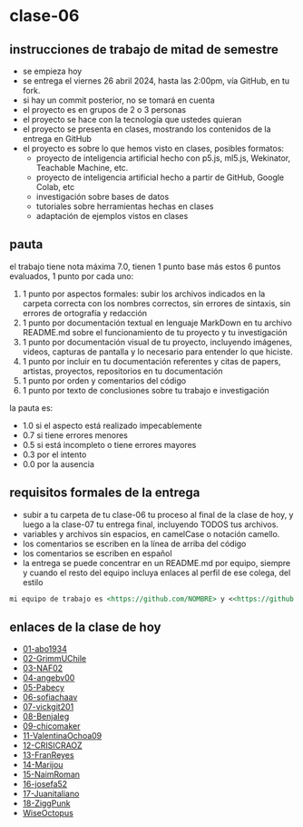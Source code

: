# clase-06

## instrucciones de trabajo de mitad de semestre

- se empieza hoy
- se entrega el viernes 26 abril 2024, hasta las 2:00pm, vía GitHub, en tu fork.
- si hay un commit posterior, no se tomará en cuenta
- el proyecto es en grupos de 2 o 3 personas
- el proyecto se hace con la tecnología que ustedes quieran
- el proyecto se presenta en clases, mostrando los contenidos de la entrega en GitHub
- el proyecto es sobre lo que hemos visto en clases, posibles formatos:
  - proyecto de inteligencia artificial hecho con p5.js, ml5.js, Wekinator, Teachable Machine, etc.
  - proyecto de inteligencia artificial hecho a partir de GitHub, Google Colab, etc
  - investigación sobre bases de datos
  - tutoriales sobre herramientas hechas en clases
  - adaptación de ejemplos vistos en clases

## pauta

el trabajo tiene nota máxima 7.0, tienen 1 punto base más estos 6 puntos evaluados, 1 punto por cada uno:

1. 1 punto por aspectos formales: subir los archivos indicados en la carpeta correcta con los nombres correctos, sin errores de sintaxis, sin errores de ortografía y redacción
2. 1 punto por documentación textual en lenguaje MarkDown en tu archivo README.md sobre el funcionamiento de tu proyecto y tu investigación
3. 1 punto por documentación visual de tu proyecto, incluyendo imágenes, videos, capturas de pantalla y lo necesario para entender lo que hiciste.
4. 1 punto por incluir en tu documentación referentes y citas de papers, artistas, proyectos, repositorios en tu documentación
5. 1 punto por orden y comentarios del código
6. 1 punto por texto de conclusiones sobre tu trabajo e investigación

la pauta es:

- 1.0 si el aspecto está realizado impecablemente
- 0.7 si tiene errores menores
- 0.5 si está incompleto o tiene errores mayores
- 0.3 por el intento
- 0.0 por la ausencia

## requisitos formales de la entrega

- subir a tu carpeta de tu clase-06 tu proceso al final de la clase de hoy, y luego a la clase-07 tu entrega final, incluyendo TODOS tus archivos.
- variables y archivos sin espacios, en camelCase o notación camello.
- los comentarios se escriben en la línea de arriba del código
- los comentarios se escriben en español
- la entrega se puede concentrar en un README.md por equipo, siempre y cuando el resto del equipo incluya enlaces al perfil de ese colega, del estilo

```md
mi equipo de trabajo es <https://github.com/NOMBRE> y <<https://github.com/NOMBRE>>, entregamos en el repositorio en este enlace <https://github.com/disenoUChile/audiv027-2024-1/estudiantes/NOMBRE/clase-06>.
```

## enlaces de la clase de hoy

- [01-abo1934](./../../estudiantes/01-abo1934/clase-06/)
- [02-GrimmUChile](./../../estudiantes/02-GrimmUChile/clase-06/)
- [03-NAF02](./../../estudiantes/03-NAF02/clase-06/)
- [04-angebv00](./../../estudiantes/04-angebv00/clase-06/)
- [05-Pabecy](./../../estudiantes/05-Pabecy/clase-06/)
- [06-sofiachaav](./../../estudiantes/06-sofiachaav/clase-06/)
- [07-vickgit201](./../../estudiantes/07-vickgit201/clase-06/)
- [08-BenjaIeg](./../../estudiantes/08-BenjaIeg/clase-06/)
- [09-chicomaker](./../../estudiantes/09-chicomaker/clase-06/)
- [11-ValentinaOchoa09](./../../estudiantes/11-ValentinaOchoa09/clase-06/)
- [12-CRISICRAOZ](./../../estudiantes/12-CRISISCRAOZ/clase-06/)
- [13-FranReyes](./../../estudiantes/13-FranReyes/clase-06/)
- [14-Marijou](./../../estudiantes/14-Marijou/clase-06/)
- [15-NaimRoman](./../../estudiantes/15-NaimRoman/clase-06/)
- [16-josefa52](./../../estudiantes/16-josefa52/clase-06/)
- [17-Juanitaliano](./../../estudiantes/17-Juanitaliano/clase-06/)
- [18-ZiggPunk](./../../estudiantes/18-ZiggPunk/clase-06/)
- [WiseOctopus](./../../estudiantes/WiseOctopus/clase-06/)

